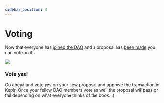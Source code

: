 ```yaml
---
sidebar_position: 4
---
```


# Voting

Now that everyone has [joined the DAO](./joining-leaving-token-based-dao.md) and
a proposal has [been made](./create-a-proposal.md) you can vote on it!

![](/img/quickstart/vote-voting.png)

### Vote yes!

Go ahead and vote _yes_ on your new proposal and approve the
transaction in Keplr. Once your fellow DAO members vote as well the
proposal will pass or fail depending on what everyone thinks of the
book. :)
